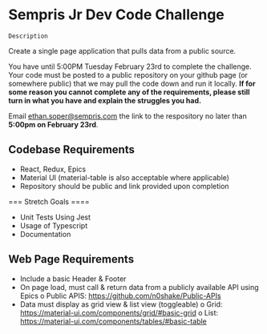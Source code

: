 # Sempris Jr Dev Code Challenge


    Description
Create a single page application that pulls data from a public source.

You have until 5:00PM Tuesday February 23rd to complete the challenge. Your code must be posted to a public repository on your github page (or somewhere public) that we may pull the code down and run it locally. **If for some reason you cannot complete any of the requirements, please still turn in what you have and explain the struggles you had.**

Email ethan.soper@sempris.com the link to the respository no later than **5:00pm on February 23rd**.

## Codebase Requirements

-   React, Redux, Epics
-	Material UI (material-table is also acceptable where applicable)
-	Repository should be public and link provided upon completion
	
=== Stretch Goals ====
-	Unit Tests Using Jest
- Usage of Typescript
- Documentation


## Web Page Requirements

-	Include a basic Header & Footer
-	On page load, must call & return data from a publicly available API using Epics
o	Public APIS: https://github.com/n0shake/Public-APIs
-	Data must display as grid view & list view (toggleable) 
o	Grid: https://material-ui.com/components/grid/#basic-grid
o	List: https://material-ui.com/components/tables/#basic-table